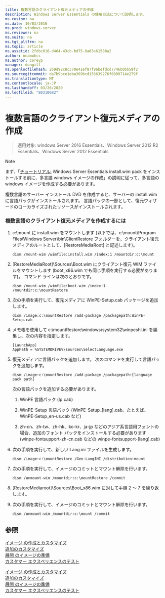 ```yaml
---
title: 複数言語のクライアント復元メディアの作成
description: Windows Server Essentials の使用方法について説明します。
ms.custom: na
ms.date: 10/03/2016
ms.prod: windows-server
ms.reviewer: na
ms.suite: na
ms.tgt_pltfrm: na
ms.topic: article
ms.assetid: 2fdbc016-d464-43cb-bd75-8a63e61588a2
author: nnamuhcs
ms.author: coreyp
manager: dongill
ms.openlocfilehash: 2b9d98c8c370e41ef87f96befdcd7746b0bb59f2
ms.sourcegitcommit: da7b9bce1eba369bcd156639276f6899714e279f
ms.translationtype: MT
ms.contentlocale: ja-JP
ms.lasthandoff: 03/26/2020
ms.locfileid: "80310082"
---
```

# <a name="build-multi-language-client-restore-media"></a>複数言語のクライアント復元メディアの作成

>適用対象: windows Server 2016 Essentials、Windows Server 2012 R2 Essentials、Windows Server 2012 Essentials

> [!NOTE]
>  まず、「[チュートリアル:](https://technet.microsoft.com/library/jj126995) Windows Server Essentials install.wim pack をインストールする前に、多言語 windows イメージの作成」の説明に従って、多言語の windows イメージを作成する必要があります。  
  
 複数言語のサーバー インストール DVD を作成すると、サーバーの install.wim に言語パックがインストールされます。 言語パックの一部として、復元ウィザードのローカライズされたリソースがインストールされます。  
  
### <a name="to-build-a-multi-language-client-restore-media"></a>複数言語のクライアント復元メディアを作成するには  
  
1.  c:\mount に install.wim をマウントします (以下では、c:\mount\Program Files\Windows Server\bin\ClientRestore フォルダーを、クライアント復元メディアのルートとして、[RestoreMediaRoot] と記述します)。  
  
    ```  
    dism /mount-wim /wimfile:install.wim /index:1 /mountdir:c:\mount  
    ```  
  
2.  [RestoreMediaRoot]\Sources\Boot.wim にクライアント復元 WIM ファイルをマウントします (boot_x86.wim でも同じ手順を実行する必要があります)。 コマンド ラインは次のとおりです。  
  
    ```  
    dism /mount-wim /wimfile:boot.wim /index:1 /mountdir:c:\mountRestore  
    ```  
  
3.  次の手順を実行して、復元メディアに WinPE-Setup.cab パッケージを追加します。  
  
    ```  
    dism /image:c:\mountRestore /add-package /packagepath:WinPE-Setup.cab  
    ```  
  
4.  メモ帳を使用して c:\mountRestore\windows\system32\winpeshl.ini を編集し、次の内容を指定します。  
  
    ```  
    [LaunchApp]  
    AppPath = %SYSTEMDRIVE%\sources\SelectLanguage.exe  
    ```  
  
5.  復元メディアに言語パックを追加します。 次のコマンドを実行して言語パックを追加します。  
  
    ```  
    dism /image:c:\mountRestore /add-package /packagepath:[language pack path]  
    ```  
  
     次の言語パックを追加する必要があります。  
  
    1.  WinPE 言語パック (lp.cab)  
  
    2.  WinPE-Setup 言語パック (WinPE-Setup_[lang].cab。たとえば、WinPE-Setup_en-us.cab など)  
  
    3.  zh-cn、zh-tw、zh-hk、ko-kr、ja-jp などのアジア系言語用フォントの場合、追加のフォント パックをインストールする必要があります (winpe-fontsupport-zh-cn.cab などの winpe-fontsupport-[lang].cab)  
  
6.  次の手順を実行して、新しい Lang.ini ファイルを生成します。  
  
    ```  
    dism /image:c:\mountRestore /Gen-LangINI /distribution:mount  
    ```  
  
7.  次の手順を実行して、イメージのコミットとマウント解除を行います。  
  
    ```  
    dism /unmount-wim /mountdir:c:\mountRestore /commit  
    ```  
  
8.  [RestoreMediaroot]\Sources\Boot_x86.wim に対して手順 2 ～ 7 を繰り返します。  
  
9. 次の手順を実行して、イメージのコミットとマウント解除を行います。  
  
    ```  
    dism /unmount-wim /mountdir:c:\mount /commit  
    ```  
  
## <a name="see-also"></a>参照  

 [イメージ  の作成とカスタマイズ](Creating-and-Customizing-the-Image.md)  
 [追加のカスタマイズ](Additional-Customizations.md)   
 [展開  のイメージの準備](Preparing-the-Image-for-Deployment.md)  
 [カスタマー エクスペリエンスのテスト](Testing-the-Customer-Experience.md)

 [イメージ  の作成とカスタマイズ](../install/Creating-and-Customizing-the-Image.md)  
 [追加のカスタマイズ](../install/Additional-Customizations.md)   
 [展開  のイメージの準備](../install/Preparing-the-Image-for-Deployment.md)  
 [カスタマー エクスペリエンスのテスト](../install/Testing-the-Customer-Experience.md)

